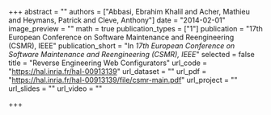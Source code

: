 +++
abstract = ""
authors = ["Abbasi, Ebrahim Khalil and Acher, Mathieu and Heymans, Patrick and Cleve, Anthony"]
date = "2014-02-01"
image_preview = ""
math = true
publication_types = ["1"]
publication = "17th European Conference on Software Maintenance and Reengineering (CSMR), IEEE"
publication_short = "In *17th European Conference on Software Maintenance and Reengineering (CSMR), IEEE*"
selected = false
title = "Reverse Engineering Web Configurators"
url_code = "https://hal.inria.fr/hal-00913139"
url_dataset = ""
url_pdf = "https://hal.inria.fr/hal-00913139/file/csmr-main.pdf"
url_project = ""
url_slides = ""
url_video = ""

+++
